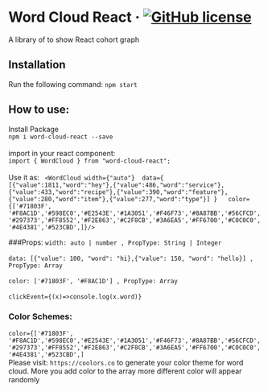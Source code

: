 # Word Cloud React &middot; [![GitHub license](https://img.shields.io/badge/license-MIT-blue.svg)](https://github.com/sazzadsazib/cohort-react-graph/blob/master/LICENSE)
A library of to show React cohort graph
## Installation
Run the following command:
`npm start`

## How to use:
Install Package<br/>
``npm i word-cloud-react --save``
<br/><br/>
import in your react component: <br/>
``import { WordCloud } from "word-cloud-react";``
<br/><br/>
Use it as:
`` <WordCloud
        width={"auto"} 
        data={
        [{"value":1811,"word":"hey"},{"value":486,"word":"service"},{"value":433,"word":"recipe"},{"value":390,"word":"feature"},{"value":280,"word":"item"},{"value":277,"word":"type"}]
        }  
        color={['#71803F', '#F8AC1D','#598EC0','#E2543E','#1A3051','#F46F73','#8A87BB','#56CFCD','#297373','#FF8552','#F2E863','#C2F8CB','#3A6EA5','#FF6700','#C0C0C0','#4E4381','#523CBD',]}/>``
        

###Props:
 ``width: auto | number , PropType: String | Integer``<br/><br/>
 ``data: [{"value": 100, "word": "hi},{"value": 150, "word": "hello}] , PropType: Array``<br/><br/>
 ``color: ['#71803F', '#F8AC1D'] , PropType: Array``<br/><br/>
 ``clickEvent={(x)=>console.log(x.word)}``

### Color Schemes:
``color={['#71803F', '#F8AC1D','#598EC0','#E2543E','#1A3051','#F46F73','#8A87BB','#56CFCD','#297373','#FF8552','#F2E863','#C2F8CB','#3A6EA5','#FF6700','#C0C0C0','#4E4381','#523CBD',]``
<br/>
Please visit: `https://coolors.co` to generate your color theme for word cloud. More you add color to the array more different color will appear randomly
